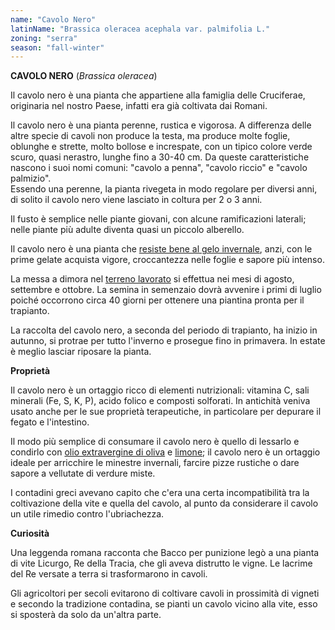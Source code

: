```yaml
---
name: "Cavolo Nero"
latinName: "Brassica oleracea acephala var. palmifolia L."
zoning: "serra"
season: "fall-winter"
---
```


**CAVOLO NERO** (*Brassica oleracea*)

Il cavolo nero è una pianta che appartiene alla famiglia delle
Cruciferae, originaria nel nostro Paese, infatti era già coltivata dai
Romani.

Il cavolo nero è una pianta perenne, rustica e vigorosa. A differenza
delle altre specie di cavoli non produce la testa, ma produce
molte foglie, oblunghe e strette, molto bollose e increspate, con un
tipico colore verde scuro, quasi nerastro, lunghe fino a 30-40 cm. Da
queste caratteristiche nascono i suoi nomi comuni: "cavolo a penna",
"cavolo riccio" e "cavolo palmizio".\
Essendo una perenne, la pianta rivegeta in modo regolare per diversi
anni, di solito il cavolo nero viene lasciato in coltura per 2 o 3 anni.

Il fusto è semplice nelle piante giovani, con alcune ramificazioni
laterali; nelle piante più adulte diventa quasi un piccolo alberello.

Il cavolo nero è una pianta che [resiste bene al gelo
invernale](https://www.coltivazionebiologica.it/come-proteggere-le-piante-dal-gelo/),
anzi, con le prime gelate acquista vigore, croccantezza nelle foglie e
sapore più intenso.

La messa a dimora nel [terreno
lavorato](https://www.coltivazionebiologica.it/come-fare-orto-preparazione-del-terreno/) si
effettua nei mesi di agosto, settembre e ottobre. La semina in semenzaio
dovrà avvenire i primi di luglio poiché occorrono circa 40 giorni per
ottenere una piantina pronta per il trapianto.

La raccolta del cavolo nero, a seconda del periodo di trapianto, ha
inizio in autunno, si protrae per tutto l'inverno e prosegue fino in
primavera. In estate è meglio lasciar riposare la pianta.

**Proprietà**

Il cavolo nero è un ortaggio ricco di elementi nutrizionali: vitamina C,
sali minerali (Fe, S, K, P), acido folico e composti solforati. In
antichità veniva usato anche per le sue proprietà terapeutiche, in
particolare per depurare il fegato e l'intestino.

Il modo più semplice di consumare il cavolo nero è quello di lessarlo e
condirlo con [olio extravergine di
oliva](https://www.amazon.it/s/ref=nb_sb_noss?__mk_it_IT=%C3%85M%C3%85%C5%BD%C3%95%C3%91&url=search-alias%3Dgrocery&field-keywords=olio+extravergine+oliva+biologico&rh=n%3A6198092031%2Ck%3Aolio+extravergine+oliva+biologico&_encoding=UTF8&tag=coltivazionebiologica-21&linkCode=ur2&linkId=ab30abcebf243f8e35644b57a59d8894&camp=3414&creative=21718) e [limone](https://www.coltivazionebiologica.it/coltivare-pianta-limone/);
il cavolo nero è un ortaggio ideale per arricchire le minestre
invernali, farcire pizze rustiche o dare sapore a vellutate di verdure
miste.

I contadini greci avevano capito che c'era una certa incompatibilità tra
la coltivazione della vite e quella del cavolo, al punto da considerare
il cavolo un utile rimedio contro l'ubriachezza.

**Curiosità**

Una leggenda romana racconta che Bacco per punizione legò a una pianta
di vite Licurgo, Re della Tracia, che gli aveva distrutto le vigne. Le
lacrime del Re versate a terra si trasformarono in cavoli.

Gli agricoltori per secoli evitarono di coltivare cavoli in prossimità
di vigneti e secondo la tradizione contadina, se pianti un cavolo vicino
alla vite, esso si sposterà da solo da un'altra parte.
